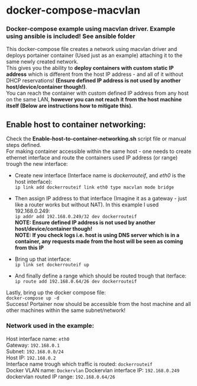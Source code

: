 # docker-compose-macvlan
### Docker-compose example using macvlan driver. **Example using ansible is included! See ansible folder**  
This docker-compose file creates a network using macvlan driver and deploys portainer container (Used just as an example) attaching it to the same newly created network.  
This gives you the ability to **deploy containers with custom static IP address** which is different 
from the host IP address - and all of it without DHCP reservations! **(Ensure defined IP address is not used by another host/device/container though!)**.  
You can reach the container with custom defined IP address from any host on the same LAN,
**however you can not reach it from the host machine itself (Below are instructions how to mitigate this)**.  

## Enable host to container networking:
Check the **Enable-host-to-container-networking.sh** script file or manual steps defined.   
For making container accessible within the same host - one needs to create ethernet interface and route the containers used IP address (or range) trough the new interface:   

* Create new interface (Interface name is *dockerrouteif*, and *eth0* is the host interface):  
`ip link add dockerrouteif link eth0 type macvlan mode bridge`

* Then assign IP address to that interface (Imagine it as a gateway - just like a router works but without NAT). In this example I used 192.168.0.249:  
`ip addr add 192.168.0.249/32 dev dockerrouteif`  
**NOTE: Ensure defined IP address is not used by another host/device/container though!**  
**NOTE: If you check logs i.e. host is using DNS server which is in a container, any requests made from the host will be seen as coming from this IP**  

* Bring up that interface:  
`ip link set dockerrouteif up`

* And finally define a range which should be routed trough that iterface:  
`ip route add 192.168.0.64/26 dev dockerrouteif`

Lastly, bring up the docker compose file:  
`docker-compose up -d`  
Success! Portainer now should be accessible from the host machine and all other machines within the same subnet/network!  
  
### Network used in the example:
Host interface name: `eth0`  
Gateway: `192.168.0.1`  
Subnet: `192.168.0.0/24`  
Host IP: `192.168.0.2`  
Interface name trough which traffic is routed: `dockerrouteif`  
Docker VLAN name: `Dockervlan`
Dockervlan interface IP: `192.168.0.249`  
dockervlan routed IP range: `192.168.0.64/26`  
